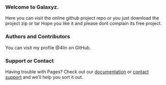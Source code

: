 ### Welcome to Galaxyz.
Here you can visit the online github project repo or you just download the project zip or tar
Hope you like it and please dont complain its free project.

### Authors and Contributors
You can visit my profile @4lin on GitHub.
 
### Support or Contact
Having trouble with Pages? Check out our [documentation](https://help.github.com/pages) or [contact support](https://github.com/contact) and we’ll help you sort it out.
